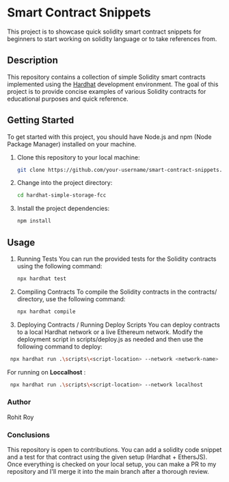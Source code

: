 # Smart Contract Snippets

This project is to showcase quick solidity smart contract snippets for beginners to start working on solidity language or to take references from. 

## Description

This repository contains a collection of simple Solidity smart contracts implemented using the [Hardhat](https://hardhat.org/) development environment. The goal of this project is to provide concise examples of various Solidity contracts for educational purposes and quick reference.

## Getting Started

To get started with this project, you should have Node.js and npm (Node Package Manager) installed on your machine.

1. Clone this repository to your local machine:

   ```bash
   git clone https://github.com/your-username/smart-contract-snippets.git
   ```

2. Change into the project directory:

   ```bash
   cd hardhat-simple-storage-fcc
   ```
   
3. Install the project dependencies:

   ```bash
   npm install
   ```
   
## Usage

1. Running Tests
   You can run the provided tests for the Solidity contracts using the following command:

   ```bash
   npx hardhat test
   ```
   
2. Compiling Contracts
   To compile the Solidity contracts in the contracts/ directory, use the following command:

   ```bash
   npx hardhat compile 
   ```

3. Deploying Contracts / Running Deploy Scripts 
   You can deploy contracts to a local Hardhat network or a live Ethereum network. Modify the deployment script in scripts/deploy.js as needed and then use the following command to deploy:

  ```bash
   npx hardhat run .\scripts\<script-location> --network <network-name>
   ```

   For running on <b>Loccalhost</b> : 

  ```bash
   npx hardhat run .\scripts\<script-location> --network localhost
   ```

### Author

Rohit Roy

### Conclusions

This repository is open to contributions. You can add a solidity code snippet and a test for that contract using the given setup (Hardhat + EthersJS). Once everything is checked on your local setup, you can make a PR to my repository and I'll merge it into the main branch after a thorough review. 

